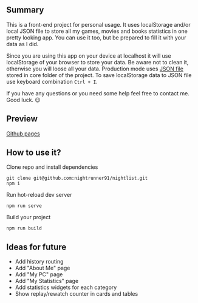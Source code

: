## Summary

This is a front-end project for personal usage. It uses localStorage and/or local JSON file to store all my games, movies and books statistics in one pretty looking app. You can use it too, but be prepared to fill it with your data as I did.

Since you are using this app on your device at localhost it will use localStorage of your browser to store your data. Be aware not to clean it, otherwise you will loose all your data. Production mode uses [JSON file](backup.json) stored in core folder of the project. To save localStorage data to JSON file use keyboard combination `Ctrl + I`.

If you have any questions or you need some help feel free to contact me. Good luck. 😉

## Preview

[Github pages](https://nightrunner91.github.io/nightlist/)

## How to use it?

Clone repo and install dependencies
```
git clone git@github.com:nightrunner91/nightlist.git
npm i
```
Run hot-reload dev server
```
npm run serve
```
Build your project
```
npm run build
```
## Ideas for future

- Add history routing
- Add "About Me" page
- Add "My PC" page
- Add "My Statistics" page
- Add statistics widgets for each category
- Show replay/rewatch counter in cards and tables
